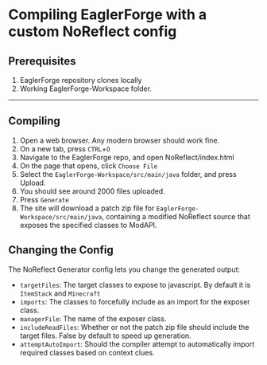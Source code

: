 # Compiling EaglerForge with a custom NoReflect config

## Prerequisites
1. EaglerForge repository clones locally
2. Working EaglerForge-Workspace folder.
---
## Compiling
  1. Open a web browser. Any modern browser should work fine.
  2. On a new tab, press `CTRL`+`O`
  3. Navigate to the EaglerForge repo, and open NoReflect/index.html
  4. On the page that opens, click `Choose File`
  5. Select the `EaglerForge-Workspace/src/main/java` folder, and press Upload.
  6. You should see around 2000 files uploaded.
  7. Press `Generate`
  8. The site will download a patch zip file for `EaglerForge-Workspace/src/main/java`, containing a modified NoReflect source that exposes the specified classes to ModAPI.


## Changing the Config
  The NoReflect Generator config lets you change the generated output:
  - `targetFiles`: The target classes to expose to javascript. By default it is `ItemStack` and `Minecraft`
  - `imports`: The classes to forcefully include as an import for the exposer class.
  - `managerFile`: The name of the exposer class.
  - `includeReadFiles`: Whether or not the patch zip file should include the target files. False by default to speed up generation.
  - `attemptAutoImport`: Should the compiler attempt to automatically import required classes based on context clues.
